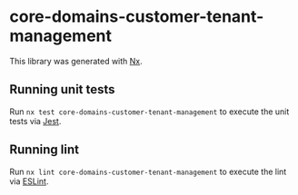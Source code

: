 # core-domains-customer-tenant-management

This library was generated with [Nx](https://nx.dev).

## Running unit tests

Run `nx test core-domains-customer-tenant-management` to execute the unit tests via [Jest](https://jestjs.io).

## Running lint

Run `nx lint core-domains-customer-tenant-management` to execute the lint via [ESLint](https://eslint.org/).
